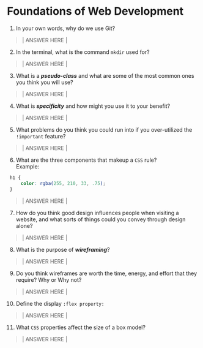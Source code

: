 # Foundations of Web Development
01. In your own words, why do we use Git?

> | ANSWER HERE |

02. In the terminal, what is the command `mkdir` used for?

> | ANSWER HERE |

03. What is a ***pseudo-class*** and what are some of the most common ones you think you will use?

> | ANSWER HERE |

04. What is ***specificity*** and how might you use it to your benefit?

> | ANSWER HERE |

05. What problems do you think you could run into if you over-utilized the `!important` feature?

> | ANSWER HERE |

06. What are the three components that makeup a `CSS` rule? <br> Example:

```css
 h1 {
     color: rgba(255, 210, 33, .75);
 }
```

> | ANSWER HERE |

07. How do you think good design influences people when visiting a website, and what sorts of things could you convey through design alone?

> | ANSWER HERE |

08. What is the purpose of ***wireframing***?

> | ANSWER HERE |

09. Do you think wireframes are worth the time, energy, and effort that they require? Why or Why not?

> | ANSWER HERE |

10. Define the display `:flex property:`

> | ANSWER HERE |

11. What `CSS` properties affect the size of a box model?

> | ANSWER HERE |
